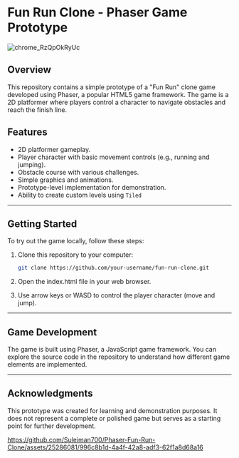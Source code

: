 # Fun Run Clone - Phaser Game Prototype

![chrome_RzQpOkRyUc](https://github.com/Suleiman700/Phaser-Fun-Run-Clone/assets/25286081/f2db1aa3-1cd9-42ca-8ef2-6ecf3c0d7964)

## Overview

This repository contains a simple prototype of a "Fun Run" clone game developed using Phaser, a popular HTML5 game framework. The game is a 2D platformer where players control a character to navigate obstacles and reach the finish line.

## Features

- 2D platformer gameplay.
- Player character with basic movement controls (e.g., running and jumping).
- Obstacle course with various challenges.
- Simple graphics and animations.
- Prototype-level implementation for demonstration.
- Ability to create custom levels using `Tiled`

---

## Getting Started

To try out the game locally, follow these steps:

1. Clone this repository to your computer:
    
    ```bash
    git clone https://github.com/your-username/fun-run-clone.git
    ```
    
2. Open the index.html file in your web browser.

3. Use arrow keys or WASD to control the player character (move and jump).

---

## Game Development

The game is built using Phaser, a JavaScript game framework. You can explore the source code in the repository to understand how different game elements are implemented.

---

## Acknowledgments

This prototype was created for learning and demonstration purposes. It does not represent a complete or polished game but serves as a starting point for further development.

https://github.com/Suleiman700/Phaser-Fun-Run-Clone/assets/25286081/996c8b1d-4a4f-42a8-adf3-62f1a8d68a16
